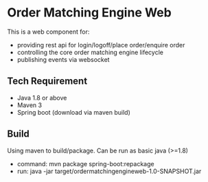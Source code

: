 Order Matching Engine Web
=========================
This is a web component for:
   - providing rest api for login/logoff/place order/enquire order
   - controlling the core order matching engine lifecycle
   - publishing events via websocket

Tech Requirement
----------------
   - Java 1.8 or above
   - Maven 3
   - Spring boot (download via maven build)

Build
-----
Using maven to build/package. Can be run as basic java (>=1.8)
   - command: mvn package spring-boot:repackage
   - run: java -jar target/ordermatchingengineweb-1.0-SNAPSHOT.jar

